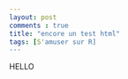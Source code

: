 ```yaml
---
layout: post
comments : true
title: "encore un test html"
tags: [S'amuser sur R]
---
```


HELLO 
